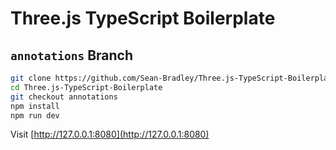 # Three.js TypeScript Boilerplate

## `annotations` Branch

```bash
git clone https://github.com/Sean-Bradley/Three.js-TypeScript-Boilerplate.git
cd Three.js-TypeScript-Boilerplate
git checkout annotations
npm install
npm run dev
```

Visit [http://127.0.0.1:8080](http://127.0.0.1:8080)
